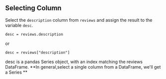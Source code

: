 ## Selecting Column
Select the `description` column from `reviews` and assign the result to the variable `desc`.
```
desc = reviews.description
```
or
```
desc = reviews["description"]
```
desc is a pandas Series object, with an index matching the reviews DataFrame. 
**In general,select a single column from a DataFrame, we'll get a Series **

